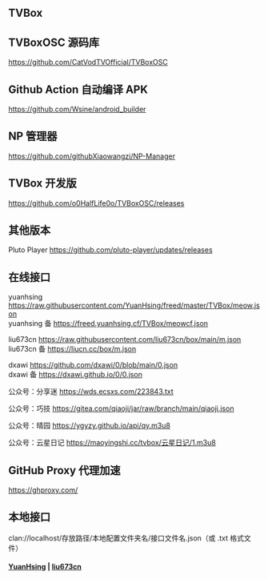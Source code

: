 ## TVBox

## TVBoxOSC 源码库

https://github.com/CatVodTVOfficial/TVBoxOSC

## Github Action 自动编译 APK

https://github.com/Wsine/android_builder

## NP 管理器

https://github.com/githubXiaowangzi/NP-Manager

## TVBox 开发版

https://github.com/o0HalfLife0o/TVBoxOSC/releases

## 其他版本

Pluto Player https://github.com/pluto-player/updates/releases

## 在线接口

yuanhsing https://raw.githubusercontent.com/YuanHsing/freed/master/TVBox/meow.json  
yuanhsing 备 https://freed.yuanhsing.cf/TVBox/meowcf.json

liu673cn https://raw.githubusercontent.com/liu673cn/box/main/m.json  
liu673cn 备 https://liucn.cc/box/m.json

dxawi https://github.com/dxawi/0/blob/main/0.json  
dxawi 备 https://dxawi.github.io/0/0.json

公众号：分享迷 https://wds.ecsxs.com/223843.txt

公众号：巧技 https://gitea.com/qiaoji/jar/raw/branch/main/qiaoji.json

公众号：晴园 https://ygyzy.github.io/api/qy.m3u8

公众号：云星日记 https://maoyingshi.cc/tvbox/云星日记/1.m3u8

## GitHub Proxy 代理加速

https://ghproxy.com/

## 本地接口

clan://localhost/存放路径/本地配置文件夹名/接口文件名.json（或 .txt 格式文件）

#### [YuanHsing](https://github.com/YuanHsing/freed) | [liu673cn](https://github.com/liu673cn/box)
